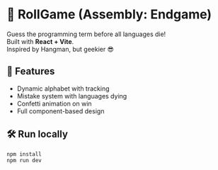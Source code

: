 # 🎲 RollGame (Assembly: Endgame)

Guess the programming term before all languages die!  
Built with **React + Vite**.  
Inspired by Hangman, but geekier 😎

## 🚀 Features

- Dynamic alphabet with tracking
- Mistake system with languages dying
- Confetti animation on win
- Full component-based design

## 🛠️ Run locally

```bash
npm install
npm run dev
